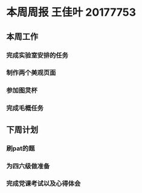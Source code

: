 # 本周周报 王佳叶 20177753
## 本周工作
### 完成实验室安排的任务
### 制作两个美观页面
### 参加图灵杯
### 完成毛概任务
## 下周计划
### 刷pat的题
### 为四六级做准备
### 完成党课考试以及心得体会
